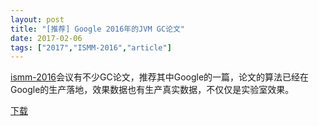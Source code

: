```yaml
---
layout: post
title: "[推荐] Google 2016年的JVM GC论文"
date: 2017-02-06
tags: ["2017","ISMM-2016","article"]
---
```


[ismm-2016](http://conf.researchr.org/home/ismm-2016)会议有不少GC论文，推荐其中Google的一篇，论文的算法已经在Google的生产落地，效果数据也有生产真实数据，不仅仅是实验室效果。

[下载](http://greenteajug.github.io/images/Understanding_and_improving_JVM_GC_work_stealing_at_the_data_center_scale.pdf)